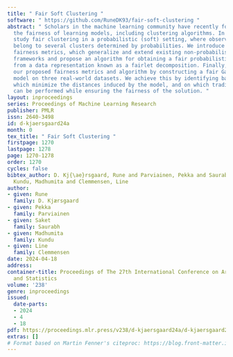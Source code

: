 ```yaml
---
title: " Fair Soft Clustering "
software: " https://github.com/RuneDK93/fair-soft-clustering "
abstract: " Scholars in the machine learning community have recently focused on analyzing
  the fairness of learning models, including clustering algorithms. In this work we
  study fair clustering in a probabilistic (soft) setting, where observations may
  belong to several clusters determined by probabilities. We introduce new probabilistic
  fairness metrics, which generalize and extend existing non-probabilistic fairness
  frameworks and propose an algorithm for obtaining a fair probabilistic cluster solution
  from a data representation known as a fairlet decomposition. Finally, we demonstrate
  our proposed fairness metrics and algorithm by constructing a fair Gaussian mixture
  model on three real-world datasets. We achieve this by identifying balanced micro-clusters
  which minimize the distances induced by the model, and on which traditional clustering
  can be performed while ensuring the fairness of the solution. "
layout: inproceedings
series: Proceedings of Machine Learning Research
publisher: PMLR
issn: 2640-3498
id: d-kjaersgaard24a
month: 0
tex_title: " Fair Soft Clustering "
firstpage: 1270
lastpage: 1278
page: 1270-1278
order: 1270
cycles: false
bibtex_author: D. Kj{\ae}rsgaard, Rune and Parviainen, Pekka and Saurabh, Saket and
  Kundu, Madhumita and Clemmensen, Line
author:
- given: Rune
  family: D. Kjærsgaard
- given: Pekka
  family: Parviainen
- given: Saket
  family: Saurabh
- given: Madhumita
  family: Kundu
- given: Line
  family: Clemmensen
date: 2024-04-18
address:
container-title: Proceedings of The 27th International Conference on Artificial Intelligence
  and Statistics
volume: '238'
genre: inproceedings
issued:
  date-parts:
  - 2024
  - 4
  - 18
pdf: https://proceedings.mlr.press/v238/d-kjaersgaard24a/d-kjaersgaard24a.pdf
extras: []
# Format based on Martin Fenner's citeproc: https://blog.front-matter.io/posts/citeproc-yaml-for-bibliographies/
---
```

